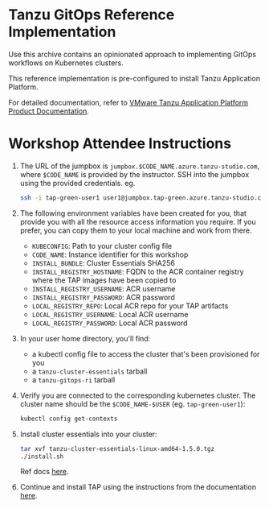 # Tanzu GitOps Reference Implementation

Use this archive contains an opinionated approach to implementing GitOps workflows on Kubernetes clusters.

This reference implementation is pre-configured to install Tanzu Application Platform.

For detailed documentation, refer to [VMware Tanzu Application Platform Product Documentation](https://docs.vmware.com/en/VMware-Tanzu-Application-Platform/1.5/tap/install-gitops-intro.html).


# Workshop Attendee Instructions

1. The URL of the jumpbox is `jumpbox.$CODE_NAME.azure.tanzu-studio.com`, where `$CODE_NAME` is provided by the instructor.  SSH into the jumpbox using the provided credentials.  eg.

   ```bash
   ssh -i tap-green-user1 user1@jumpbox.tap-green.azure.tanzu-studio.com
   ```

1. The following environment variables have been created for you, that provide you with all the resource access information you require.  If you prefer, you can copy them to your local machine and work from there.
    * `KUBECONFIG`: Path to your cluster config file
    * `CODE_NAME`: Instance identifier for this workshop
    * `INSTALL_BUNDLE`: Cluster Essentials SHA256
    * `INSTALL_REGISTRY_HOSTNAME`: FQDN to the ACR container registry where the TAP images have been copied to
    * `INSTALL_REGISTRY_USERNAME`: ACR username
    * `INSTALL_REGISTRY_PASSWORD`: ACR password
    * `LOCAL_REGISTRY_REPO`: Local ACR repo for your TAP artifacts
    * `LOCAL_REGISTRY_USERNAME`: Local ACR username
    * `LOCAL_REGISTRY_PASSWORD`: Local ACR password

1. In your user home directory, you'll find:
   * a kubectl config file to access the cluster that's been provisioned for you
   * a `tanzu-cluster-essentials` tarball
   * a `tanzu-gitops-ri` tarball

1. Verify you are connected to the corresponding kubernetes cluster.  The cluster name should be the `$CODE_NAME-$USER` (eg. `tap-green-user1`):

   ```bash
   kubectl config get-contexts
   ```

1. Install cluster essentials into your cluster:

   ```bash
   tar xvf tanzu-cluster-essentials-linux-amd64-1.5.0.tgz
   ./install.sh
   ```
   Ref docs [here](https://docs.vmware.com/en/Cluster-Essentials-for-VMware-Tanzu/1.5/cluster-essentials/deploy.html#deploy-onto-cluster-5).


1. Continue and install TAP using the instructions from the documentation [here](https://docs.vmware.com/en/VMware-Tanzu-Application-Platform/1.5/tap/install-gitops-sops.html#create-a-new-git-repository-2).


